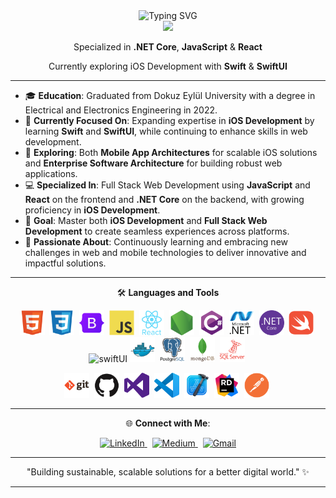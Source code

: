 
<div align="center">
    <img src="https://readme-typing-svg.demolab.com?font=Fira+Code&weight=600&size=28&duration=4000&pause=1000&color=3F83F8&center=true&vCenter=true&random=false&width=435&lines=Hi+there!+%F0%9F%91%8B;I'm+Mehmet+ALBAYRAK;Software+Developer;Welcome+to+my+Profile!" alt="Typing SVG" />
</div>

<div align="center">
    <img src="https://media2.giphy.com/media/qgQUggAC3Pfv687qPC/giphy.gif" width="400"/>
</div>

<div align="center">
  <p>
    Specialized in <strong>.NET Core</strong>, <strong>JavaScript</strong> & <strong>React</strong>
  </p>
  <p>
    Currently exploring iOS Development with <strong>Swift</strong> & <strong>SwiftUI</strong>
  </p>
</div>

---

- 🎓 **Education**: Graduated from Dokuz Eylül University with a degree in Electrical and Electronics Engineering in 2022.  
- 🚀 **Currently Focused On**: Expanding expertise in **iOS Development** by learning **Swift** and **SwiftUI**, while continuing to enhance skills in web development.  
- 🏢 **Exploring**: Both **Mobile App Architectures** for scalable iOS solutions and **Enterprise Software Architecture** for building robust web applications.  
- 💻 **Specialized In**: Full Stack Web Development using **JavaScript** and **React** on the frontend and **.NET Core** on the backend, with growing proficiency in **iOS Development**.  
- 🎯 **Goal**: Master both **iOS Development** and **Full Stack Web Development** to create seamless experiences across platforms.  
- 🌱 **Passionate About**: Continuously learning and embracing new challenges in web and mobile technologies to deliver innovative and impactful solutions.  


---
<div align="center">

🛠️ **Languages and Tools**
  
  <img src="https://github.com/devicons/devicon/blob/master/icons/html5/html5-original.svg" title="HTML5" alt="HTML" width="40" height="40"/>&nbsp;
  <img src="https://github.com/devicons/devicon/blob/master/icons/css3/css3-original.svg"  title="CSS3" alt="CSS" width="40" height="40"/>&nbsp;
  <img src="https://github.com/devicons/devicon/blob/master/icons/bootstrap/bootstrap-original.svg" title="Bootstrap" alt="Bootstrap" width="40" height="40"/>&nbsp;
  <img src="https://github.com/devicons/devicon/blob/master/icons/javascript/javascript-original.svg" title="JavaScript" alt="JavaScript" width="40" height="40"/>&nbsp;
  <img src="https://github.com/devicons/devicon/blob/master/icons/react/react-original-wordmark.svg" title="React" alt="React" width="40" height="40"/>&nbsp;
  <img src="https://github.com/devicons/devicon/blob/master/icons/nodejs/nodejs-original.svg" title="Node.js" alt="Node.js" width="40" height="40"/>&nbsp;
  <img src="https://github.com/devicons/devicon/blob/master/icons/csharp/csharp-original.svg" title="CSharp" alt="CSharp" width="40" height="40"/>&nbsp;
  <img src="https://github.com/devicons/devicon/blob/master/icons/dot-net/dot-net-original-wordmark.svg" title=".NET Framework" alt=".NET Framework" width="40" height="40"/>&nbsp;
  <img src="https://github.com/devicons/devicon/blob/master/icons/dotnetcore/dotnetcore-original.svg" title=".NET Core" alt=".NET Core" width="40" height="40"/>&nbsp;
  <img src="https://github.com/devicons/devicon/blob/master/icons/swift/swift-original.svg" title="Swift" alt="Swift" width="40" height="40"/>&nbsp;
  <img width="40" alt="swiftUI" src="https://github.com/user-attachments/assets/ae7db6ce-99c5-4286-82a9-281183b5edb3" title="SwiftUI" />
  <img src="https://github.com/devicons/devicon/blob/master/icons/docker/docker-original.svg" title="Docker" alt="Docker" width="40" height="40"/>&nbsp;
  <img src="https://github.com/devicons/devicon/blob/master/icons/postgresql/postgresql-original-wordmark.svg" title="Postgresql" alt="Sql" width="40" height="40"/>&nbsp;
  <img src="https://github.com/devicons/devicon/blob/master/icons/mongodb/mongodb-original-wordmark.svg" title="MongoDB" alt="MongoDB" width="40" height="40"/>&nbsp;
  <img src="https://github.com/devicons/devicon/blob/master/icons/microsoftsqlserver/microsoftsqlserver-plain-wordmark.svg" title="Sql Server" alt="Sql" width="40" height="40"/>&nbsp;

  <img src="https://github.com/devicons/devicon/blob/master/icons/git/git-original-wordmark.svg" title="Git" alt="Git" width="40" height="40"/>&nbsp;
  <img src="https://github.com/devicons/devicon/blob/master/icons/github/github-original.svg" title="Github" alt="Github" width="40" height="40"/>&nbsp;
  <img src="https://github.com/devicons/devicon/blob/master/icons/visualstudio/visualstudio-plain.svg" title="Visual Studio" alt="Visual Studio" width="40" height="40"/>&nbsp;
  <img src="https://github.com/devicons/devicon/blob/master/icons/vscode/vscode-original.svg" title="Visual Studio Code" alt="Visual Studio Code" width="40" height="40"/>&nbsp;
  <img src="https://github.com/devicons/devicon/blob/master/icons/xcode/xcode-original.svg" title="Xcode" alt="Xcode" width="40" height="40"/>&nbsp;
  <img src="https://github.com/devicons/devicon/blob/master/icons/rider/rider-original.svg" title="Rider" alt="Rider" width="40" height="40"/>&nbsp;
  <img src="https://github.com/devicons/devicon/blob/master/icons/postman/postman-original.svg" title="Postman" alt="Postman" width="40" height="40"/>&nbsp;

</div>

---

<div align="center">

🌐 **Connect with Me**:

<a href="https://www.linkedin.com/in/mehmetalbayrakdeu/" target="_blank">
  <img src="https://img.icons8.com/color/48/000000/linkedin.png" title="LinkedIn" alt="LinkedIn" width="40" height="40"/>
</a>&nbsp;
<a href="https://medium.com/@albayrakmehmetdeu" target="_blank">
  <img src="https://img.icons8.com/color/48/000000/medium-logo.png" title="Medium" alt="Medium" width="40" height="40"/>
</a>&nbsp;
<a href="mailto:albayrakmehmetdeu@gmail.com" target="_blank">
  <img src="https://img.icons8.com/color/48/000000/gmail-new.png" title="Gmail" alt="Gmail" width="40" height="40"/>
</a>

</div>

---

<div align="center">
  "Building sustainable, scalable solutions for a better digital world." ✨
</div>

---



